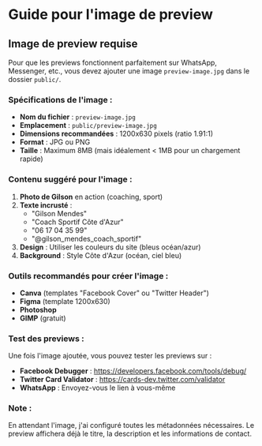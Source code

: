 # Guide pour l'image de preview

## Image de preview requise

Pour que les previews fonctionnent parfaitement sur WhatsApp, Messenger, etc., vous devez ajouter une image `preview-image.jpg` dans le dossier `public/`.

### Spécifications de l'image :

- **Nom du fichier** : `preview-image.jpg`
- **Emplacement** : `public/preview-image.jpg`
- **Dimensions recommandées** : 1200x630 pixels (ratio 1.91:1)
- **Format** : JPG ou PNG
- **Taille** : Maximum 8MB (mais idéalement < 1MB pour un chargement rapide)

### Contenu suggéré pour l'image :

1. **Photo de Gilson** en action (coaching, sport)
2. **Texte incrusté** :
   - "Gilson Mendes"
   - "Coach Sportif Côte d'Azur"
   - "06 17 04 35 99"
   - "@gilson_mendes_coach_sportif"
3. **Design** : Utiliser les couleurs du site (bleus océan/azur)
4. **Background** : Style Côte d'Azur (océan, ciel bleu)

### Outils recommandés pour créer l'image :

- **Canva** (templates "Facebook Cover" ou "Twitter Header")
- **Figma** (template 1200x630)
- **Photoshop**
- **GIMP** (gratuit)

### Test des previews :

Une fois l'image ajoutée, vous pouvez tester les previews sur :
- **Facebook Debugger** : https://developers.facebook.com/tools/debug/
- **Twitter Card Validator** : https://cards-dev.twitter.com/validator
- **WhatsApp** : Envoyez-vous le lien à vous-même

### Note :

En attendant l'image, j'ai configuré toutes les métadonnées nécessaires. Le preview affichera déjà le titre, la description et les informations de contact.